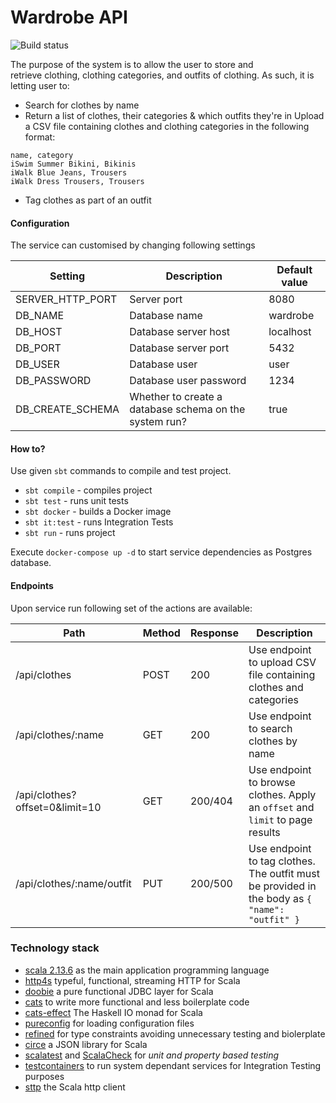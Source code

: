 # Wardrobe API

![Build status](https://github.com/aneksamun/wardrobe-api/actions/workflows/scala.yml/badge.svg)

The purpose of the system is to allow the user to store and retrieve clothing, clothing categories, and outfits of clothing. As such, it is letting user to:
* Search for clothes by name
* Return a list of clothes, their categories & which outfits they're in
Upload a CSV file containing clothes and clothing categories in the following format:
```
name, category
iSwim Summer Bikini, Bikinis
iWalk Blue Jeans, Trousers
iWalk Dress Trousers, Trousers
```
* Tag clothes as part of an outfit

#### Configuration

The service can customised by changing following settings

| Setting          | Description                                            | Default value |
|------------------|--------------------------------------------------------|---------------|
| SERVER_HTTP_PORT | Server port                                            | 8080          |
| DB_NAME          | Database name                                          | wardrobe      |
| DB_HOST          | Database server host                                   | localhost     |
| DB_PORT          | Database server port                                   | 5432          |
| DB_USER          | Database user                                          | user          |
| DB_PASSWORD      | Database user password                                 | 1234          |
| DB_CREATE_SCHEMA | Whether to create a database schema on the system run? | true          |

#### How to?

Use given `sbt` commands to compile and test project.

* `sbt compile` - compiles project
* `sbt test` - runs unit tests
* `sbt docker` - builds a Docker image
* `sbt it:test` - runs Integration Tests
* `sbt run` - runs project

Execute `docker-compose up -d` to start service dependencies as Postgres database.
  
#### Endpoints

Upon service run following set of the actions are available:
 
| Path                           | Method | Response | Description                                                                                    |
| ------------------------------ | ------ | -------- | ---------------------------------------------------------------------------------------------- |
| /api/clothes                   | POST   | 200      | Use endpoint to upload CSV file containing clothes and categories                              |
| /api/clothes/:name             | GET    | 200      | Use endpoint to search clothes by name                                                         |
| /api/clothes?offset=0&limit=10 | GET    | 200/404  | Use endpoint to browse clothes. Apply an `offset` and `limit` to page results                  |
| /api/clothes/:name/outfit      | PUT    | 200/500  | Use endpoint to tag clothes. The outfit must be provided in the body as `{ "name": "outfit" }` |

### Technology stack
- [scala 2.13.6](http://www.scala-lang.org/) as the main application programming language
- [http4s](https://http4s.org/) typeful, functional, streaming HTTP for Scala
- [doobie](https://tpolecat.github.io/doobie/) a pure functional JDBC layer for Scala
- [cats](http://typelevel.org/cats/) to write more functional and less boilerplate code
- [cats-effect](https://github.com/typelevel/cats-effect) The Haskell IO monad for Scala
- [pureconfig](https://pureconfig.github.io/) for loading configuration files
- [refined](https://github.com/fthomas/refined) for type constraints avoiding unnecessary testing and biolerplate
- [circe](https://circe.github.io/circe/) a JSON library for Scala
- [scalatest](http://www.scalatest.org/) and [ScalaCheck](https://www.scalacheck.org/) for *unit and property based testing*
- [testcontainers](https://github.com/testcontainers/testcontainers-scala) to run system dependant services for Integration Testing purposes 
- [sttp](https://sttp.softwaremill.com/en/latest/) the Scala http client

